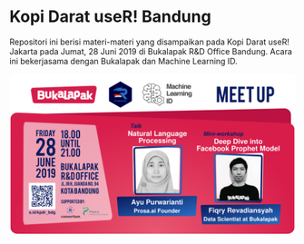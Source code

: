 # Kopi Darat useR! Bandung

Repositori ini berisi materi-materi yang disampaikan pada Kopi Darat useR! Jakarta pada Jumat, 28 Juni 2019 di Bukalapak R&D Office Bandung. Acara ini bekerjasama dengan Bukalapak dan Machine Learning ID.

![Poster Kopdar useR! Bandung](kopdar-user-bandung-3.png)
